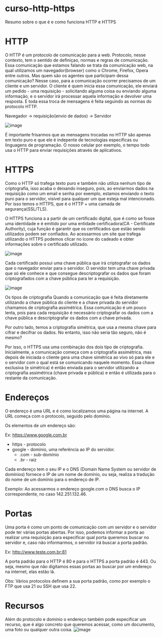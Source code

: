 # curso-http-https
Resumo sobre o que é e como funciona HTTP e HTTPS


# HTTP
O HTTP é um protocolo de comunicação para a  web. Protocolo, nesse contexto, tem o sentido de definiçao, normas e regras de comunicação. 
Essa comunicação que estamos falando se trata da comunicação web, na qual utilizamos um navegador(browser) como o Chrome, Firefox, Opera entre outros. Mas quem são os agentes que participam dessa comunicação? Nesse caso, para a comunicação ocorrer  precisamos de um cliente e um servidor. O cliente é quem inicia essa comunicação, ele enviará um pedido - uma requisição - solicitando alguma coisa ou enviando alguma informação, e o servidor irá processar aquela informação e devolver uma resposta. E toda essa troca de mensagens é feita seguindo as normas do protocolo HTTP.

Navegador -> requisição(envio de dados) -> Servidor

![image](https://user-images.githubusercontent.com/90730406/208314917-5891714e-0b92-423c-90f6-6f49d2b551d3.png)


É importante frisarmos que as mensagens trocadas no HTTP são apenas em texto puro e que ele é indepente de tecnologias específicas ou linguagens de programação. O nosso celular por exemplo, o tempo todo usa o HTTP para enviar requisições através de aplicativos.


# HTTPS
Como o HTTP só trafega texto puro e também não utiliza nenhum tipo de criptografia, isso acaba o deixando inseguro, pois, ao enviarmos dados na requisição como um email e senha por exemplo, estamos enviando o texto puro para o servidor, visível para qualquer um que esteja mal intencionado. Por isso temos o HTTPS, que é o HTTP + uma camada de segurança(SSL/TLS).


O HTTPS funciona a a partir de um certificado digital, que é como se fosse uma identidade e é emitido por uma entidade certificadora(CA - Certificate Authority), cuja função é garantir que os certificados que estão sendo utilizados podem ser confiados. Ao acessarmos um site que trafega utilizando o HTTPS podemos clicar no ícone do cadeado e obter informações sobre o certificado utilizado.

![image](https://user-images.githubusercontent.com/90730406/208315001-dd990240-4129-4b77-96e5-295da6a223ca.png)

Cada certificado possui uma chave pública que irá criptografar os dados que o navegador enviar para o servidor. O servidor tem uma chave privada que só ele conhece e que consegue descriptografar os dados que foram criptografados com a chave pública para ler a requisição.

![image](https://user-images.githubusercontent.com/90730406/208315227-4d223db4-f551-44fc-851f-5551dbb08022.png)


Os tipos de criptografia
Quando a comunicação que é feita diretamente utilizando a chave pública do cliente e a chave privada do servidor chamamos de criptografia assimétrica. Essa comunicação é um pouco lenta, pois para cada requisição é necessário criptografar os dados com a chave pública e descriptografar os dados com a chave privada. 

Por outro lado, temos a criptografia simétrica, que usa a mesma chave para cifrar e decifrar os dados. No entanto, isso não seria tão seguro, não é mesmo?

Por isso, o HTTPS usa uma combinação dos dois tipo de criptografia. Inicialmente, a comunicação começa com a criptografia assimétrica, mas depois de iniciada o cliente gera uma chave simétrica ao vivo só para ele e o servidor com o qual está se comunicando naquele momento. Essa chave exclusiva (e simétrica) é então enviada para o servidor utilizando a criptografia assimétrica (chave privada e pública) e então é utilizada para o restante da comunicação.

# Endereços
O endereço é uma URL e é como localizamos uma página na internet. A URL começa com o protocolo, seguido pelo domínio.

Os elementos de um endereço são:

Ex: https://www.google.com.br

- https - protocolo
- google - domínio, uma referência ao IP do servidor.
	- .com - sub-domínio
	- .br - raiz

Cada endereço tem o seu IP e o DNS (Domain Name System ou servidor de domínios) fornece o IP de um nome de domínio, ou seja, realiza a tradução do nome de um domínio para o endereço de IP. 

Exemplo: Ao acessarmos o endereço google.com o DNS busca o IP correspondente, no caso 142.251.132.46.


# Portas
Uma porta é como um ponto de comunicação com um servidor e o servidor pode ter várias portas abertas. Por isso, podemos informar a porta ao realizar uma requisição para especificar qual porta queremos buscar no servidor e, caso não informarmos, o servidor irá buscar a porta padrão.

Ex: http://www.teste.com.br:81

A porta padrão para o HTTP é 80 e para o HTTPS a porta padrão é 443. Ou seja, mesmo que não digitamos essas portas ao buscar por um endereço na internet, elas estão lá.

Obs: Vários protocolos definem a sua porta padrão, como por exemplo o FTP que usa 21 ou SSH que usa 22.

# Recursos
Além do protocolo e domínio o endereço também pode especificar um recurso, que é algo concreto que queremos acessar, como um documento, uma foto ou qualquer outra coisa. 
![image](https://user-images.githubusercontent.com/90730406/208314636-65b29e3e-9997-40e5-9d58-fd28a6e830ff.png)

